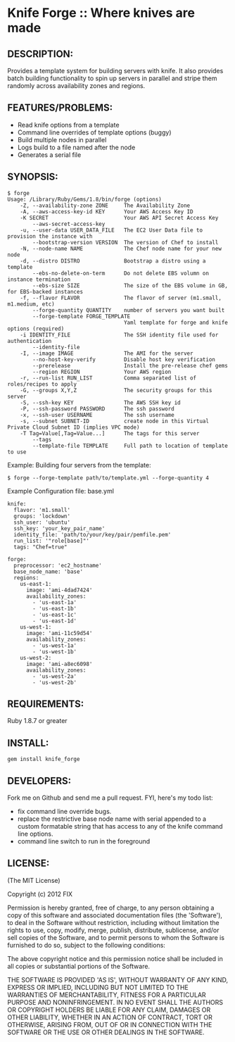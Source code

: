# Knife Forge :: Where knives are made

## DESCRIPTION:

Provides a template system for building servers with knife.  It also provides
batch building functionality to spin up servers in parallel and stripe them 
randomly across availability zones and regions.

## FEATURES/PROBLEMS:

- Read knife options from a template
- Command line overrides of template options (buggy)
- Build multiple nodes in parallel
- Logs build to a file named after the node
- Generates a serial file

## SYNOPSIS:

    $ forge
    Usage: /Library/Ruby/Gems/1.8/bin/forge (options)
        -Z, --availability-zone ZONE     The Availability Zone
        -A, --aws-access-key-id KEY      Your AWS Access Key ID
        -K SECRET                        Your AWS API Secret Access Key
            --aws-secret-access-key
        -u, --user-data USER_DATA_FILE   The EC2 User Data file to provision the instance with
            --bootstrap-version VERSION  The version of Chef to install
        -N, --node-name NAME             The Chef node name for your new node
        -d, --distro DISTRO              Bootstrap a distro using a template
            --ebs-no-delete-on-term      Do not delete EBS volumn on instance termination
            --ebs-size SIZE              The size of the EBS volume in GB, for EBS-backed instances
        -f, --flavor FLAVOR              The flavor of server (m1.small, m1.medium, etc)
            --forge-quantity QUANTITY    number of servers you want built
            --forge-template FORGE_TEMPLATE
                                         Yaml template for forge and knife options (required)
        -i IDENTITY_FILE                 The SSH identity file used for authentication
            --identity-file
        -I, --image IMAGE                The AMI for the server
            --no-host-key-verify         Disable host key verification
            --prerelease                 Install the pre-release chef gems
            --region REGION              Your AWS region
        -r, --run-list RUN_LIST          Comma separated list of roles/recipes to apply
        -G, --groups X,Y,Z               The security groups for this server
        -S, --ssh-key KEY                The AWS SSH key id
        -P, --ssh-password PASSWORD      The ssh password
        -x, --ssh-user USERNAME          The ssh username
        -s, --subnet SUBNET-ID           create node in this Virtual Private Cloud Subnet ID (implies VPC mode)
        -T Tag=Value[,Tag=Value...]      The tags for this server
            --tags
            --template-file TEMPLATE     Full path to location of template to use

Example: Building four servers from the template:

    $ forge --forge-template path/to/template.yml --forge-quantity 4


Example Configuration file:  base.yml

    knife:
      flavor: 'm1.small'
      groups: 'lockdown'
      ssh_user: 'ubuntu'
      ssh_key: 'your_key_pair_name'
      identity_file: 'path/to/your/key/pair/pemfile.pem'
      run_list: '"role[base]"'
      tags: "Chef=true"

    forge:
      preprocessor: 'ec2_hostname'
      base_node_name: 'base'
      regions: 
        us-east-1:
          image: 'ami-4dad7424'
          availability_zones:
            - 'us-east-1a'
            - 'us-east-1b'
            - 'us-east-1c'
            - 'us-east-1d'
        us-west-1:
          image: 'ami-11c59d54'
          availability_zones:
            - 'us-west-1a'
            - 'us-west-1b'
        us-west-2:
          image: 'ami-a8ec6098'
          availability_zones:
            - 'us-west-2a'
            - 'us-west-2b'


## REQUIREMENTS:

Ruby 1.8.7 or greater

## INSTALL:

    gem install knife_forge

## DEVELOPERS:

Fork me on Github and send me a pull request.  FYI, here's my todo list:

- fix command line override bugs.
- replace the restrictive base node name with serial appended to a custom 
  formatable string that has access to any of the knife command line options.
- command line switch to run in the foreground


## LICENSE:

(The MIT License)

Copyright (c) 2012 FIX

Permission is hereby granted, free of charge, to any person obtaining
a copy of this software and associated documentation files (the
'Software'), to deal in the Software without restriction, including
without limitation the rights to use, copy, modify, merge, publish,
distribute, sublicense, and/or sell copies of the Software, and to
permit persons to whom the Software is furnished to do so, subject to
the following conditions:

The above copyright notice and this permission notice shall be
included in all copies or substantial portions of the Software.

THE SOFTWARE IS PROVIDED 'AS IS', WITHOUT WARRANTY OF ANY KIND,
EXPRESS OR IMPLIED, INCLUDING BUT NOT LIMITED TO THE WARRANTIES OF
MERCHANTABILITY, FITNESS FOR A PARTICULAR PURPOSE AND NONINFRINGEMENT.
IN NO EVENT SHALL THE AUTHORS OR COPYRIGHT HOLDERS BE LIABLE FOR ANY
CLAIM, DAMAGES OR OTHER LIABILITY, WHETHER IN AN ACTION OF CONTRACT,
TORT OR OTHERWISE, ARISING FROM, OUT OF OR IN CONNECTION WITH THE
SOFTWARE OR THE USE OR OTHER DEALINGS IN THE SOFTWARE.
